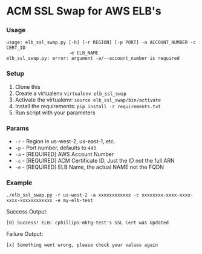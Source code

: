 # ACM SSL Swap for AWS ELB's

### Usage

```
usage: elb_ssl_swap.py [-h] [-r REGION] [-p PORT] -a ACCOUNT_NUMBER -c CERT_ID
                       -e ELB_NAME
elb_ssl_swap.py: error: argument -a/--account_number is required
```

### Setup

1. Clone this
1. Create a virtualenv `virtualenv elb_ssl_swap`
1. Activate the virtualenv: `source elb_ssl_swap/bin/activate`
1. Install the requirements: `pip install -r requirements.txt`
1. Run script with your parameters

### Params
- `-r` - Region ie us-west-2, us-east-1, etc.
- `-p` - Port number, defaults to `443`
- `-a` - [REQUIRED] AWS Account Number
- `-c` - [REQUIRED] ACM Certificate ID, Just the ID not the full ARN
- `-e` - [REQUIRED] ELB Name, the actual NAME not the FQDN

### Example

```
./elb_ssl_swap.py -r us-west-2 -a xxxxxxxxxxxx -c xxxxxxxx-xxxx-xxxx-xxxx-xxxxxxxxxxxx -e my-elb-test
```

Success Output:

```
[O] Success! ELB: cphillips-mktg-test's SSL Cert was Updated
```

Failure Output:

```
[x] Something went wrong, please check your values again
```
